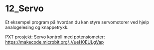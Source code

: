 # 12_Servo

Et eksempel program på hvordan du kan styre servomotorer ved hjelp analogelesing og knappetrykk. 

PXT prosjekt:
  Servo kontroll med potensiometer: https://makecode.microbit.org/_VueH0EULgVap

